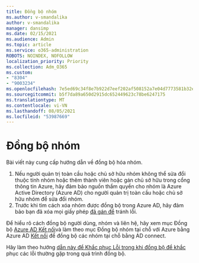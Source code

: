 ```yaml
---
title: Đồng bộ nhóm
ms.author: v-smandalika
author: v-smandalika
manager: dansimp
ms.date: 02/15/2021
ms.audience: Admin
ms.topic: article
ms.service: o365-administration
ROBOTS: NOINDEX, NOFOLLOW
localization_priority: Priority
ms.collection: Adm_O365
ms.custom:
- "8304"
- "9003234"
ms.openlocfilehash: 7e5ed69c34f8e7b922d7eef202af508152a7e04d7773581b32e43395571c6fbc
ms.sourcegitcommit: b5f7da89a650d2915dc652449623c78be6247175
ms.translationtype: MT
ms.contentlocale: vi-VN
ms.lasthandoff: 08/05/2021
ms.locfileid: "53987669"
---
```

# <a name="group-sync"></a>Đồng bộ nhóm

Bài viết này cung cấp hướng dẫn về đồng bộ hóa nhóm.

1. Nếu người quản trị toàn cầu hoặc chủ sở hữu nhóm không thể sửa đổi thuộc tính nhóm hoặc thêm thành viên hoặc gán chủ sở hữu trong cổng thông tin Azure, hãy đảm bảo nguồn thẩm quyền cho nhóm là Azure Active Directory (Azure AD) cho người quản trị toàn cầu hoặc chủ sở hữu nhóm để sửa đổi nhóm.
2. Trước khi tìm cách xóa nhóm được đồng bộ trong Azure AD, hãy đảm bảo bạn đã xóa mọi giấy phép [đã gán để](https://docs.microsoft.com/azure/active-directory/enterprise-users/licensing-group-advanced) tránh lỗi.

Để hiểu rõ cách đồng bộ người dùng, nhóm và liên hệ, hãy xem mục Đồng bộ [Azure AD Kết nối](https://docs.microsoft.com/azure/active-directory/hybrid/concept-azure-ad-connect-sync-user-and-contacts)và làm theo mục Đồng bộ nhóm tại chỗ với Azure bằng Azure AD [Kết nối](https://docs.microsoft.com/azure/active-directory/hybrid/whatis-hybrid-identity?WT.mc_id=Portal-Microsoft_Azure_Support) để đồng bộ các nhóm tại chỗ bằng AD connect.

Hãy làm theo hướng [dẫn này để Khắc phục Lỗi trong khi đồng bộ để khắc](https://docs.microsoft.com/azure/active-directory/hybrid/tshoot-connect-sync-errors) phục các lỗi thường gặp trong quá trình đồng bộ.

